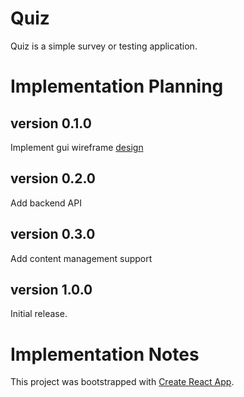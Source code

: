 # Quiz

Quiz is a simple survey or testing application.

# Implementation Planning

## version 0.1.0

Implement gui wireframe [design](https://xd.adobe.com/view/7e920d04-a055-4c1e-8dcc-bfc7eb5d69b3-2bc1/)

## version 0.2.0

Add backend API

## version 0.3.0

Add content management support

## version 1.0.0

Initial release.

# Implementation Notes

This project was bootstrapped with [Create React App](https://github.com/facebook/create-react-app).
